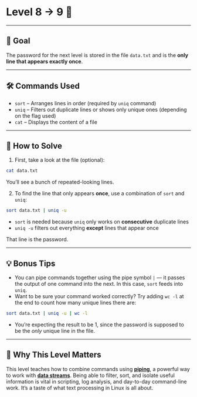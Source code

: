 # Level 8 → 9 🔁

---

## 🎯 Goal

The password for the next level is stored in the file `data.txt` and is the **only line that appears exactly once**.

---

## 🛠 Commands Used

- `sort` – Arranges lines in order (required by `uniq` command)
- `uniq` – Filters out duplicate lines or shows only unique ones (depending on the flag used)
- `cat` – Displays the content of a file
---

## 🚀 How to Solve

1. First, take a look at the file (optional):

```bash
cat data.txt
```

You’ll see a bunch of repeated-looking lines.

2. To find the line that only appears **once**, use a combination of `sort` and `uniq`:

```bash
sort data.txt | uniq -u
```

- `sort` is needed because `uniq` only works on **consecutive** duplicate lines  
- `uniq -u` filters out everything **except** lines that appear once

That line is the password.

---

## 💡 Bonus Tips

- You can pipe commands together using the pipe symbol `|` — it passes the output of one command into the next. In this case, `sort` feeds into `uniq`.
- Want to be sure your command worked correctly? Try adding `wc -l` at the end to count how many unique lines there are:

```bash
sort data.txt | uniq -u | wc -l
```
- You’re expecting the result to be 1, since the password is supposed to be the *only* unique line in the file.

---

## 🧠 Why This Level Matters

This level teaches how to combine commands using [**piping**](https://www.freecodecamp.org/news/linux-terminal-piping-and-redirection-guide/), a powerful way to work with [**data streams**](https://davidlares.medium.com/basic-data-streams-in-linux-b592a64518dd). Being able to filter, sort, and isolate useful information is vital in scripting, log analysis, and day-to-day command-line work. It’s a taste of what text processing in Linux is all about.
